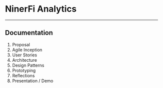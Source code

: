# NinerFi Analytics
---

## Documentation

1. Proposal
2. Agile Inception
3. User Stories
4. Architecture
5. Design Patterns
6. Prototyping
7. Reflections
8. Presentation / Demo